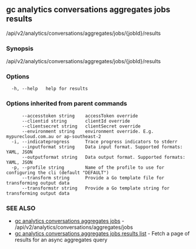 ## gc analytics conversations aggregates jobs results

/api/v2/analytics/conversations/aggregates/jobs/{jobId}/results

### Synopsis

/api/v2/analytics/conversations/aggregates/jobs/{jobId}/results

### Options

```
  -h, --help   help for results
```

### Options inherited from parent commands

```
      --accesstoken string    accessToken override
      --clientid string       clientId override
      --clientsecret string   clientSecret override
      --environment string    environment override. E.g. mypurecloud.com.au or ap-southeast-2
  -i, --indicateprogress      Trace progress indicators to stderr
      --inputformat string    Data input format. Supported formats: YAML, JSON
      --outputformat string   Data output format. Supported formats: YAML, JSON
  -p, --profile string        Name of the profile to use for configuring the cli (default "DEFAULT")
      --transform string      Provide a Go template file for transforming output data
      --transformstr string   Provide a Go template string for transforming output data
```

### SEE ALSO

* [gc analytics conversations aggregates jobs](gc_analytics_conversations_aggregates_jobs.html)	 - /api/v2/analytics/conversations/aggregates/jobs
* [gc analytics conversations aggregates jobs results list](gc_analytics_conversations_aggregates_jobs_results_list.html)	 - Fetch a page of results for an async aggregates query


